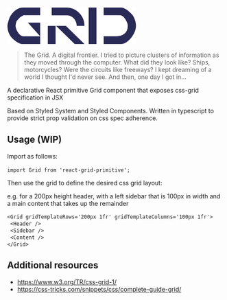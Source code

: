 ![image](public/assets/logo.png)

> The Grid. A digital frontier. I tried to picture clusters of information as they moved through the computer. What did they look like? Ships, motorcycles? Were the circuits like freeways? I kept dreaming of a world I thought I'd never see. And then, one day I got in...

A declarative React primitive Grid component that exposes css-grid specification in JSX

Based on Styled System and Styled Components. Written in typescript to provide strict prop validation on css spec adherence.

## Usage (WIP)

Import as follows:

`import Grid from 'react-grid-primitive';`

Then use the grid to define the desired css grid layout:

e.g. for a 200px height header, with a left sidebar that is 100px in width and a main content that takes up the remainder

```
<Grid gridTemplateRows='200px 1fr' gridTemplateColumns='100px 1fr'>
 <Header />
 <Sidebar />
 <Content />
</Grid>
```

## Additional resources

- https://www.w3.org/TR/css-grid-1/
- https://css-tricks.com/snippets/css/complete-guide-grid/
